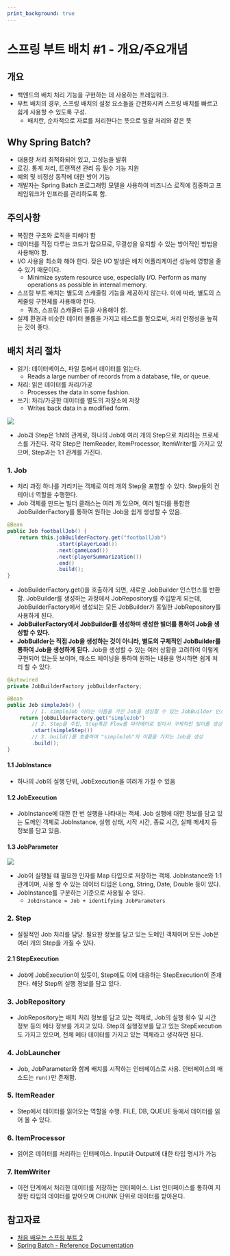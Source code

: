 ```yaml
---
print_background: true
---
```


# 스프링 부트 배치 #1 - 개요/주요개념
## 개요
* 백엔드의 배치 처리 기능을 구현하는 데 사용하는 프레임워크.
* 부트 배치의 경우, 스프링 배치의 설정 요소들을 간편화시켜 스프링 배치를 빠르고 쉽게 사용할 수 있도록 구성.
  * 배치란, 순차적으로 자료를 처리한다는 뜻으로 일괄 처리와 같은 뜻

## Why Spring Batch?
* 대용량 처리 최적화되어 있고, 고성능을 발휘
* 로깅. 통계 처리, 트랜잭션 관리 등 필수 기능 지원
* 예외 및 비정상 동작에 대한 방어 기능
* 개발자는 Spring Batch 프로그래밍 모델을 사용하여 비즈니스 로직에 집중하고 프레임워크가 인프라를 관리하도록 함.

## 주의사항
* 복잡한 구조와 로직을 피해야 함
* 데이터를 직접 다루는 코드가 많으므로, 무결성을 유지할 수 있는 방어적인 방법을 사용해야 함.
* I/O 사용을 최소화 해야 한다. 잦은 I/O 발생은 배치 어플리케이션 성능에 영향을 줄 수 있기 때문이다.
  * Minimize system resource use, especially I/O. Perform as many operations as possible in internal memory.
* 스프링 부트 배치는 별도의 스캐줄링 기능을 제공하지 않는다. 이에 따라, 별도의 스케줄링 구현체를 사용해야 한다.
  * 쿼츠, 스프링 스캐줄러 등을 사용해야 함.
* 실제 환경과 비슷한 데이터 볼륨을 가지고 테스트를 함으로써, 처리 안정성을 높히는 것이 좋다.

## 배치 처리 절차
* 읽기: 데이터베이스, 파일 등에서 데이터를 읽는다. 
  * Reads a large number of records from a database, file, or queue.
* 처리: 읽은 데이터를 처리/가공
  * Processes the data in some fashion.
* 쓰기: 처리/가공한 데이터를 별도의 저장소에 저장
  * Writes back data in a modified form.

![](https://docs.spring.io/spring-batch/4.1.x/reference/html/images/spring-batch-reference-model.png)

* Job과 Step은 1:N의 관계로, 하나의 Job에 여러 개의 Step으로 처리하는 프로세스를 가진다. 각각 Step은 ItemReader, ItemProcessor, ItemWriter를 가지고 있으며, Step과는 1:1 관계를 가진다.

### 1. Job
* 처리 과정 하나를 가리키는 객체로 여러 개의 Step을 포함할 수 있다. Step들의 컨테이너 역할을 수행한다.
* Job 객체를 만드는 빌더 클래스는 여러 개 있으며, 여러 빌더를 통합한 JobBuilderFactory를 통하여 원하는 Job을 쉽게 생성할 수 있음.
```java
@Bean
public Job footballJob() {
	return this.jobBuilderFactory.get("footballJob")
				.start(playerLoad())
				.next(gameLoad())
				.next(playerSummarization())
				.end()
				.build();
}
```
* JobBuilderFactory.get()을 호출하게 되면, 새로운 JobBuilder 인스턴스를 반환함. JobBuilder를 생성하는 과정에서 JobRepository를 주입받게 되는데, JobBuilderFactory에서 생성되는 모든 JobBuilder가 동일한 JobRepository를 사용하게 된다.
* **JobBuilerFactory에서 JobBuilder를 생성하며 생성한 빌더를 통하여 Job을 생성할 수 있다.**
* **JobBuilder는 직접 Job을 생성하는 것이 아니라, 별도의 구체적인 JobBuilder를 통하여 Job을 생성하게 된다.** Job을 생성할 수 있는 여러 상황을 고려하여 이렇게 구현되어 있는듯 보이며, 매소드 체이닝을 통하여 원하는 내용을 명시하면 쉽게 처리 할 수 있다.

```java
@Autowired
private JobBuilderFactory jobBuilderFactory;

@Bean
public Job simpleJob() {
		// 1. simpleJob 이라는 이름을 가진 Job을 생성할 수 있는 JobBuilder 인스턴스 반환
	return jobBuilderFactory.get("simpleJob")
		// 2. Step을 주입, Step혹은 Flow를 파라메터로 받아서 구체적인 빌더를 생성할 수 있다.
		.start(simpleStep())
		// 3. build()를 호출하여 "simpleJob"의 이름을 가지는 Job을 생성
		.build();
}
```

#### 1.1 JobInstance
* 하나의 Job의 실행 단위, JobExecution을 여러개 가질 수 있음

#### 1.2 JobExecution
* JobInstance에 대한 한 번 실행을 나타내는 객체. Job 실행에 대한 정보를 담고 있는 도메인 객체로 JobInstance, 실행 상태, 시작 시간, 종료 시간, 실패 메세지 등 정보를 담고 있음.

#### 1.3 JobParameter
![](https://docs.spring.io/spring-batch/4.1.x/reference/html/images/job-stereotypes-parameters.png)
* Job이 실행될 떄 필요한 인자를 Map 타입으로 저장하는 객체. JobInstance와 1:1 관계이며, 사용 할 수 있는 데이터 타입은 Long, String, Date, Double 등이 있다.
* JobInstance를 구분하는 기준으로 사용될 수 있다.
  * `JobInstance = Job + identifying JobParameters`



### 2. Step
* 실질적인 Job 처리를 담당. 필요한 정보를 담고 있는 도메인 객체이며 모든 Job은 여러 개의 Step을 가질 수 있다.
#### 2.1 StepExecution
* Job에 JobExecution이 있듯이, Step에도 이에 대응하는 StepExecution이 존재한다. 해당 Step의 실행 정보를 담고 있다.

### 3. JobRepository
* JobRepository는 배치 처리 정보를 담고 있는 객체로, Job의 실행 횟수 및 시간 정보 등의 메타 정보를 가지고 있다. Step의 실행정보를 담고 있는 StepExecution도 가지고 있으며, 전체 메타 데이터를 가지고 있는 객체라고 생각하면 된다.

### 4. JobLauncher
* Job, JobParameter와 함께 배치를 시작하는 인터페이스로 사용. 인터페이스의 매소드는 `run()`만 존재함.

### 5. ItemReader
* Step에서 데이터를 읽어오는 역할을 수행. FILE, DB, QUEUE 등에서 데이터를 읽어 올 수 있다.

### 6. ItemProcessor
* 읽어온 데이터를 처리하는 인터페이스. Input과 Output에 대한 타입 명시가 가능

### 7. ItemWriter
* 이전 단계에서 처리한 데이터를 저장하는 인터페이스. List 인터페이스를 통하여 지정한 타입의 데이터를 받아오며 CHUNK 단위로 데이터를 받아온다.

## 참고자료
* [처음 배우는 스프링 부트 2](https://book.naver.com/bookdb/book_detail.nhn?bid=14031681)
* [Spring Batch - Reference Documentation](https://docs.spring.io/spring-batch/4.1.x/reference/html/index.html)

